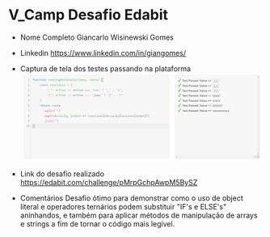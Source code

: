 # V_Camp Desafio Edabit

- Nome Completo
Giancarlo Wisinewski Gomes

- Linkedin
https://www.linkedin.com/in/giangomes/

- Captura de tela dos testes passando na plataforma
![Captura dos testes](captura-dos-testes.png)

- Link do desafio realizado
https://edabit.com/challenge/pMrpGchpAwpM5BySZ

- Comentários
Desafio ótimo para demonstrar como o uso de object literal e operadores ternários podem substituir "IF's e ELSE's" aninhandos, e também para aplicar métodos de manipulação de arrays e strings a fim de tornar o código mais legível.